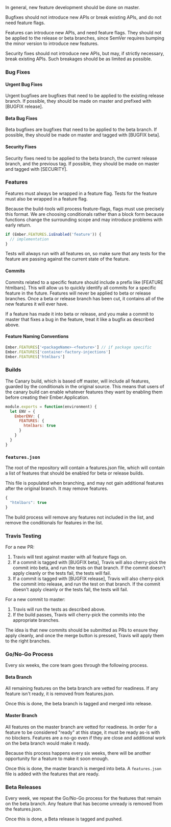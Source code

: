 In general, new feature development should be done on master.

Bugfixes should not introduce new APIs or break existing APIs, and do
not need feature flags.

Features can introduce new APIs, and need feature flags. They should not
be applied to the release or beta branches, since SemVer requires
bumping the minor version to introduce new features.

Security fixes should not introduce new APIs, but may, if strictly
necessary, break existing APIs. Such breakages should be as limited as
possible.

### Bug Fixes

#### Urgent Bug Fixes

Urgent bugfixes are bugfixes that need to be applied to the existing
release branch. If possible, they should be made on master and prefixed
with [BUGFIX release].

#### Beta Bug Fixes

Beta bugfixes are bugfixes that need to be applied to the beta branch.
If possible, they should be made on master and tagged with [BUGFIX
beta].

#### Security Fixes

Security fixes need to be applied to the beta branch, the current
release branch, and the previous tag. If possible, they should be made
on master and tagged with [SECURITY].

### Features

Features must always be wrapped in a feature flag. Tests for the feature
must also be wrapped in a feature flag.

Because the build-tools will process feature-flags, flags must use
precisely this format. We are choosing conditionals rather than a block
form because functions change the surrounding scope and may introduce
problems with early return.

```js
if (Ember.FEATURES.isEnabled('feature')) {
  // implementation
}
```

Tests will always run with all features on, so make sure that any tests
for the feature are passing against the current state of the feature.

#### Commits

Commits related to a specific feature should include  a prefix like
[FEATURE htmlbars]. This will allow us to quickly identify all commits
for a specific feature in the future. Features will never be applied to
beta or release branches. Once a beta or release branch has been cut, it
contains all of the new features it will ever have.

If a feature has made it into beta or release, and you make a commit to
master that fixes a bug in the feature, treat it like a bugfix as
described above.

#### Feature Naming Conventions

```config/environment.js
Ember.FEATURES['<packageName>-<feature>'] // if package specific
Ember.FEATURES['container-factory-injections']
Ember.FEATURES['htmlbars']
```

### Builds

The Canary build, which is based off master, will include all features,
guarded by the conditionals in the original source. This means that
users of the canary build can enable whatever features they want by
enabling them before creating their Ember.Application.

```config/environment.js
module.exports = function(environment) {
  let ENV = {
    EmberENV: {
      FEATURES: {
        htmlbars: true
      }
    }
  }
}
```

### `features.json`

The root of the repository will contain a features.json file, which will
contain a list of features that should be enabled for beta or release
builds.

This file is populated when branching, and may not gain additional
features after the original branch. It may remove features.

```js
{
  "htmlbars": true
}
```

The build process will remove any features not included in the list, and
remove the conditionals for features in the list.

### Travis Testing

For a new PR:

1. Travis will test against master with all feature flags on.
2. If a commit is tagged with [BUGFIX beta], Travis will also
   cherry-pick the commit into beta, and run the tests on that
   branch. If the commit doesn't apply cleanly or the tests fail, the
   tests will fail.
3. If a commit is tagged with [BUGFIX release], Travis will also cherry-pick
   the commit into release, and run the test on that branch. If the commit
   doesn't apply cleanly or the tests fail, the tests will fail.

For a new commit to master:

1. Travis will run the tests as described above.
2. If the build passes, Travis will cherry-pick the commits into the
   appropriate branches.

The idea is that new commits should be submitted as PRs to ensure they
apply cleanly, and once the merge button is pressed, Travis will apply
them to the right branches.

### Go/No-Go Process

Every six weeks, the core team goes through the following process.

#### Beta Branch

All remaining features on the beta branch are vetted for readiness. If
any feature isn't ready, it is removed from features.json.

Once this is done, the beta branch is tagged and merged into release.

#### Master Branch

All features on the master branch are vetted for readiness. In order for
a feature to be considered "ready" at this stage, it must be ready as-is
with no blockers. Features are a no-go even if they are close and
additional work on the beta branch would make it ready.

Because this process happens every six weeks, there will be another
opportunity for a feature to make it soon enough.

Once this is done, the master branch is merged into beta. A
`features.json` file is added with the features that are ready.

### Beta Releases

Every week, we repeat the Go/No-Go process for the features that remain
on the beta branch. Any feature that has become unready is removed from
the features.json.

Once this is done, a Beta release is tagged and pushed.
